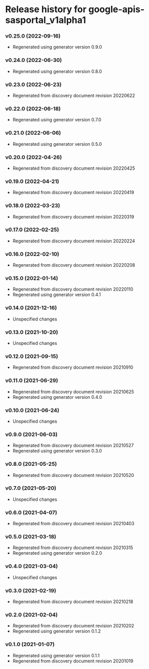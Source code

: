 # Release history for google-apis-sasportal_v1alpha1

### v0.25.0 (2022-09-16)

* Regenerated using generator version 0.9.0

### v0.24.0 (2022-06-30)

* Regenerated using generator version 0.8.0

### v0.23.0 (2022-06-23)

* Regenerated from discovery document revision 20220622

### v0.22.0 (2022-06-18)

* Regenerated using generator version 0.7.0

### v0.21.0 (2022-06-06)

* Regenerated using generator version 0.5.0

### v0.20.0 (2022-04-26)

* Regenerated from discovery document revision 20220425

### v0.19.0 (2022-04-21)

* Regenerated from discovery document revision 20220419

### v0.18.0 (2022-03-23)

* Regenerated from discovery document revision 20220319

### v0.17.0 (2022-02-25)

* Regenerated from discovery document revision 20220224

### v0.16.0 (2022-02-10)

* Regenerated from discovery document revision 20220208

### v0.15.0 (2022-01-14)

* Regenerated from discovery document revision 20220110
* Regenerated using generator version 0.4.1

### v0.14.0 (2021-12-16)

* Unspecified changes

### v0.13.0 (2021-10-20)

* Unspecified changes

### v0.12.0 (2021-09-15)

* Regenerated from discovery document revision 20210910

### v0.11.0 (2021-06-29)

* Regenerated from discovery document revision 20210625
* Regenerated using generator version 0.4.0

### v0.10.0 (2021-06-24)

* Unspecified changes

### v0.9.0 (2021-06-03)

* Regenerated from discovery document revision 20210527
* Regenerated using generator version 0.3.0

### v0.8.0 (2021-05-25)

* Regenerated from discovery document revision 20210520

### v0.7.0 (2021-05-20)

* Unspecified changes

### v0.6.0 (2021-04-07)

* Regenerated from discovery document revision 20210403

### v0.5.0 (2021-03-18)

* Regenerated from discovery document revision 20210315
* Regenerated using generator version 0.2.0

### v0.4.0 (2021-03-04)

* Unspecified changes

### v0.3.0 (2021-02-19)

* Regenerated from discovery document revision 20210218

### v0.2.0 (2021-02-04)

* Regenerated from discovery document revision 20210202
* Regenerated using generator version 0.1.2

### v0.1.0 (2021-01-07)

* Regenerated using generator version 0.1.1
* Regenerated from discovery document revision 20201019

